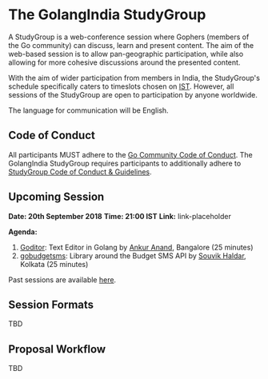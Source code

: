 # The GolangIndia StudyGroup

A StudyGroup is a web-conference session where Gophers (members of the Go community) can discuss, learn and present content. The aim of the web-based session is to allow pan-geographic participation, while also allowing for more cohesive discussions around the presented content.

With the aim of wider participation from members in India, the StudyGroup's schedule specifically caters to timeslots chosen on [IST](https://en.wikipedia.org/wiki/Indian_Standard_Time). However, all sessions of the StudyGroup are open to participation by anyone worldwide.

The language for communication will be English.

## Code of Conduct

All participants MUST adhere to the [Go Community Code of Conduct](https://golang.org/conduct). The GolangIndia StudyGroup requires participants to additionally adhere to [StudyGroup Code of Conduct & Guidelines](STUDYGROUP_COC.md).

## Upcoming Session

**Date: 20th September 2018**
**Time: 21:00 IST**
**Link:** link-placeholder

**Agenda:**

1. [Goditor](https://github.com/ankur-anand/goditor): Text Editor in Golang by [Ankur Anand](https://github.com/ankur-anand), Bangalore (25 minutes)
1. [gobudgetsms](https://github.com/souvikhaldar/gobudgetsms): Library around the Budget SMS API by [Souvik Haldar](https://github.com/souvikhaldar), Kolkata (25 minutes)

Past sessions are available [here](PAST_SESSIONS.md).

## Session Formats

TBD

## Proposal Workflow

TBD
